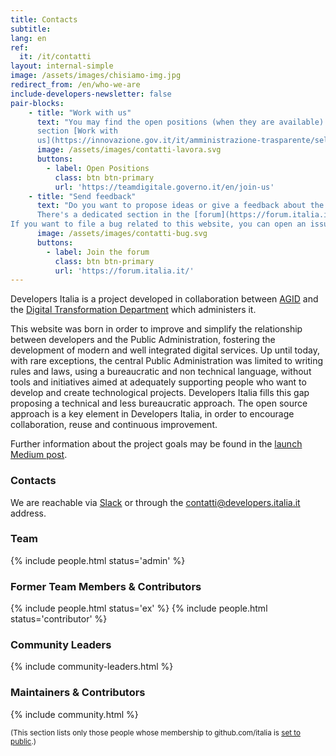 ```yaml
---
title: Contacts 
subtitle: 
lang: en
ref:
  it: /it/contatti
layout: internal-simple
image: /assets/images/chisiamo-img.jpg
redirect_from: /en/who-we-are
include-developers-newsletter: false
pair-blocks:
    - title: "Work with us"
      text: "You may find the open positions (when they are available) in the
      section [Work with
      us](https://innovazione.gov.it/it/amministrazione-trasparente/selezione-del-personale/reclutamento-del-personale/lavora-con-noi/) of the Digital Transformation Department website."
      image: /assets/images/contatti-lavora.svg
      buttons:
        - label: Open Positions 
          class: btn btn-primary
          url: 'https://teamdigitale.governo.it/en/join-us'
    - title: "Send feedback"
      text: "Do you want to propose ideas or give a feedback about the community?
      There's a dedicated section in the [forum](https://forum.italia.it/c/community-feedback).<br>
If you want to file a bug related to this website, you can open an issue on [GitHub](https://github.com/italia/developers.italia.it)."
      image: /assets/images/contatti-bug.svg
      buttons:
        - label: Join the forum  
          class: btn btn-primary
          url: 'https://forum.italia.it/'
---
```


Developers Italia is a project developed in collaboration between [AGID](https://www.agid.gov.it/en) and the [Digital Transformation Department](https://innovazione.gov.it/it/chi-siamo/dipartimento/) which administers it.

This website was born in order to improve and simplify the relationship between
 developers and the Public Administration, fostering the development of
modern and well integrated digital services.
Up until today, with rare exceptions, the central Public Administration was
limited to writing rules and laws, using a bureaucratic and non technical
language, without tools and initiatives aimed at adequately supporting people who want
to develop and create technological projects. Developers Italia fills this gap
proposing a technical and less bureaucratic approach.
The open source approach is a key element in Developers Italia, in order to encourage
collaboration, reuse and continuous improvement.

Further information about the project goals may be found in the [launch Medium post](https://medium.com/team-per-la-trasformazione-digitale/developers-italia-comunita-sviluppatori-servizi-pubblici-digitali-pubblica-amministrazione-57b0cfab4c00).

### Contacts 

We are reachable via [Slack](https://slack.developers.italia.it/) or through the [contatti@developers.italia.it](mailto:contatti@developers.italia.it) address.

### Team

{% include people.html status='admin' %}

### Former Team Members & Contributors

{% include people.html status='ex' %}
{% include people.html status='contributor' %}

### Community Leaders

{% include community-leaders.html %}

### Maintainers & Contributors

{% include community.html %}

<small>(This section lists only those people whose membership to github.com/italia is [set to public](https://github.com/orgs/italia/people).)</small>
